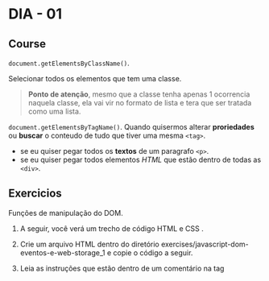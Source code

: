 # DIA - 01

## Course

`document.getElementsByClassName()`.

Selecionar todos os elementos que tem uma classe. 
> **Ponto de atenção**,  mesmo que a classe tenha apenas 1 ocorrencia naquela classe, ela vai vir no formato de lista e tera que ser tratada como uma lista.


`document.getElementsByTagName()`. 
Quando quisermos alterar **proriedades** ou **buscar** o conteudo de tudo que tiver uma mesma `<tag>`.
  - se eu quiser pegar todos os **textos** de um paragrafo `<p>`.
  - se eu quiser pegar todos elementos *HTML* que estão dentro de todas as `<div>`.


## Exercicios

Funções de manipulação do DOM.

1. A seguir, você verá um trecho de código HTML e CSS .

2. Crie um arquivo HTML dentro do diretório exercises/javascript-dom-eventos-e-web-storage_1 e copie o código a seguir.

3. Leia as instruções que estão dentro de um comentário na tag <script> .

4. Não se esqueça de fazer um commit a cada exercício!
